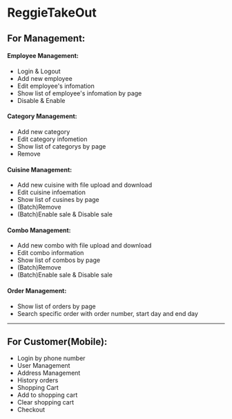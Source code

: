 # ReggieTakeOut

## For Management: 
#### Employee Management:
+ Login & Logout
+ Add new employee
+ Edit employee's infomation
+ Show list of employee's infomation by page
+ Disable & Enable 

#### Category Management:
+ Add new category
+ Edit category infometion
+ Show list of categorys by page
+ Remove

#### Cuisine Management:
+ Add new cuisine with file upload and download
+ Edit cuisine infoemation
+ Show list of cusines by page
+ (Batch)Remove
+ (Batch)Enable sale & Disable sale

#### Combo Management:
+ Add new combo with file upload and download
+ Edit combo information
+ Show list of combos by page
+ (Batch)Remove
+ (Batch)Enable sale & Disable sale

#### Order Management:
+ Show list of orders by page
+ Search specific order with order number, start day and end day
***

## For Customer(Mobile):
+ Login by phone number
+ User Management
+ Address Management
+ History orders
+ Shopping Cart
+ Add to shopping cart 
+ Clear shopping cart
+ Checkout



